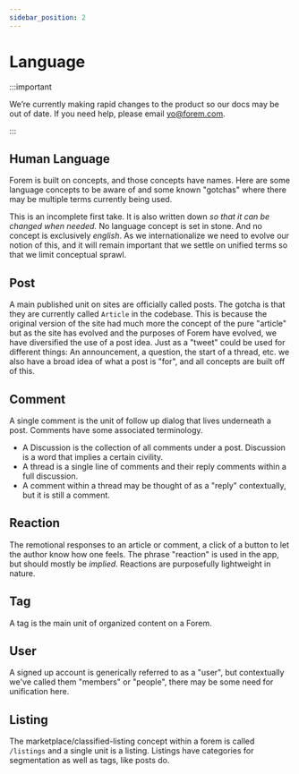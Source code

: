 ```yaml
---
sidebar_position: 2
---
```


# Language

:::important

We’re currently making rapid changes to the product so our docs may be out of date. If you need help, please email [yo@forem.com](mailto:yo@forem.com).

:::

## Human Language

Forem is built on concepts, and those concepts have names. Here are some language concepts to be aware of and some known "gotchas" where there may be multiple terms currently being used.

This is an incomplete first take. It is also written down _so that it can be changed when needed._ No language concept is set in stone. And no concept is exclusively _english_. As we internationalize we need to evolve our notion of this, and it will remain important that we settle on unified terms so that we limit conceptual sprawl.

## Post

A main published unit on sites are officially called posts. The gotcha is that they are currently called `Article` in the codebase. This is because the original version of the site had much more the concept of the pure "article" but as the site has evolved and the purposes of Forem have evolved, we have diversified the use of a post idea. Just as a "tweet" could be used for different things: An announcement, a question, the start of a thread, etc. we also have a broad idea of what a post is "for", and all concepts are built off of this.

## Comment

A single comment is the unit of follow up dialog that lives underneath a post. Comments have some associated terminology.

- A Discussion is the collection of all comments under a post. Discussion is a word that implies a certain civility.
- A thread is a single line of comments and their reply comments within a full discussion.
- A comment within a thread may be thought of as a "reply" contextually, but it is still a comment.

## Reaction

The remotional responses to an article or comment, a click of a button to let the author know how one feels. The phrase "reaction" is used in the app, but should mostly be _implied_. Reactions are purposefully lightweight in nature.

## Tag

A tag is the main unit of organized content on a Forem.

## User

A signed up account is generically referred to as a "user", but contextually we've called them "members" or "people", there may be some need for unification here.

## Listing

The marketplace/classified-listing concept within a forem is called `/listings` and a single unit is a listing. Listings have categories for segmentation as well as tags, like posts do.
